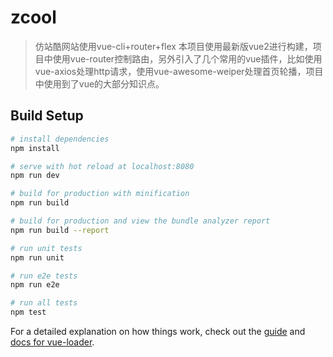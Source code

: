# zcool

> 仿站酷网站使用vue-cli+router+flex
> 本项目使用最新版vue2进行构建，项目中使用vue-router控制路由，另外引入了几个常用的vue插件，比如使用vue-axios处理http请求，使用vue-awesome-weiper处理首页轮播，项目中使用到了vue的大部分知识点。

## Build Setup

``` bash
# install dependencies
npm install

# serve with hot reload at localhost:8080
npm run dev

# build for production with minification
npm run build

# build for production and view the bundle analyzer report
npm run build --report

# run unit tests
npm run unit

# run e2e tests
npm run e2e

# run all tests
npm test
```

For a detailed explanation on how things work, check out the [guide](http://vuejs-templates.github.io/webpack/) and [docs for vue-loader](http://vuejs.github.io/vue-loader).
